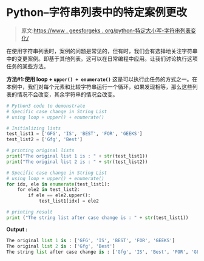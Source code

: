 # Python–字符串列表中的特定案例更改

> 原文:[https://www . geesforgeks . org/python-特定大小写-字符串列表变化/](https://www.geeksforgeeks.org/python-specific-case-change-in-string-list/)

在使用字符串列表时，案例的问题是常见的，但有时，我们会有选择地关注字符串中的变更案例。即基于其他列表。这可以在日常编程中应用。让我们讨论执行这项任务的某些方法。

**方法#1:使用 loop + `upper() + enumerate()`**
这是可以执行此任务的方式之一。在本例中，我们对每个元素和比较字符串运行一个循环，如果发现相等，那么这些列表的情况不会改变，其余字符串的情况会改变。

```py
# Python3 code to demonstrate 
# Specific case change in String List
# using loop + upper() + enumerate() 

# Initializing lists
test_list1 = ['GFG', 'IS', 'BEST', 'FOR', 'GEEKS']
test_list2 = ['Gfg', 'Best']

# printing original lists
print("The original list 1 is : " + str(test_list1))
print("The original list 2 is : " + str(test_list2))

# Specific case change in String List
# using loop + upper() + enumerate() 
for idx, ele in enumerate(test_list1):
    for ele2 in test_list2:
        if ele == ele2.upper():
            test_list1[idx] = ele2

# printing result 
print ("The string list after case change is : " + str(test_list1))
```

**Output :**

```py
The original list 1 is : ['GFG', 'IS', 'BEST', 'FOR', 'GEEKS']
The original list 2 is : ['Gfg', 'Best']
The string list after case change is : ['Gfg', 'IS', 'Best', 'FOR', 'GEEKS']

```